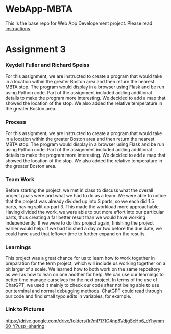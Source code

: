 # WebApp-MBTA
 This is the base repo for Web App Developement project. Please read [instructions](instructions.md). 

# Assignment 3
### Keydell Fuller and Richard Speiss

For this assignment, we are instructed to create a program that would take in a location within the greater Boston area and then return the nearest MBTA stop. The program would display in a browser using Flask and be run using Python code. Part of the assignment included adding additional details to make the program more interesting. We decided to add a map that showed the location of the stop. We also added the relative temperature in the greater Boston area.

### Process
For this assignment, we are instructed to create a program that would take in a location within the greater Boston area and then return the nearest MBTA stop. The program would display in a browser using Flask and be run using Python code. Part of the assignment included adding additional details to make the program more interesting. We decided to add a map that showed the location of the stop. We also added the relative temperature in the greater Boston area.

### Team Work 
Before starting the project, we met in class to discuss what the overall project goals were and what we had to do as a team. We were able to notice that the project was already divided up into 3 parts, so we each did 1.5 parts, having split up part 3. This made the workload more approachable. Having divided the work, we were able to put more effort into our particular parts, thus creating a far better result than we would have working independently. If we were to do this project again, finishing the project earlier would help. If we had finished a day or two before the due date, we could have used that leftover time to further expand on the results.

### Learnings 
This project was a great chance for us to learn how to work together in preparation for the term project, which will include us working together on a bit larger of a scale. We learned how to both work on the same repository as well as how to lean on one another for help. We can use our learnings to better time manage ourselves for the next project. In terms of the use of ChatGPT, we used it mainly to check our code after not being able to use our terminal and normal debugging methods. ChatGPT could read through our code and find small typo edits in variables, for example. 

### Link to Pictures 
https://drive.google.com/drive/folders/1r7mP171C4np8VdjgScHp6_cYhymm60_Y?usp=sharing
